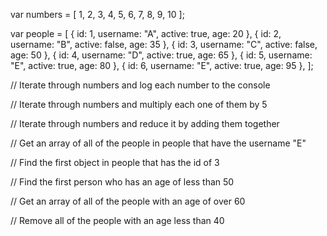 var numbers = [ 1, 2, 3, 4, 5, 6, 7, 8, 9, 10 ];

var people = [
  { id: 1, username: "A", active: true,  age: 20 },
  { id: 2, username: "B", active: false, age: 35 },
  { id: 3, username: "C", active: false, age: 50 },
  { id: 4, username: "D", active: true,  age: 65 },
  { id: 5, username: "E", active: true,  age: 80 },
  { id: 6, username: "E", active: true,  age: 95 },
];

// Iterate through numbers and log each number to the console

// Iterate through numbers and multiply each one of them by 5

// Iterate through numbers and reduce it by adding them together

// Get an array of all of the people in people that have the username "E"

// Find the first object in people that has the id of 3

// Find the first person who has an age of less than 50

// Get an array of all of the people with an age of over 60

// Remove all of the people with an age less than 40
